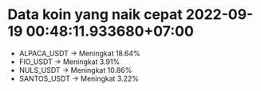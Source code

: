 # Data koin yang naik cepat 2022-09-19 00:48:11.933680+07:00

* ALPACA_USDT -> Meningkat 18.64%
* FIO_USDT -> Meningkat 3.91%
* NULS_USDT -> Meningkat 10.86%
* SANTOS_USDT -> Meningkat 3.22%
